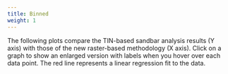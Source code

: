 ```yaml
---
title: Binned
weight: 1
---
```


The following plots compare the TIN-based sandbar analysis
results (Y axis) with those of the new raster-based methodology (X axis).
Click on a graph to show an enlarged version with labels when you hover
over each data point. The red line represents a linear regression fit to the data.

<script type="text/javascript">
$(document).ready(() => PlotStarter('binned.json'));
</script>